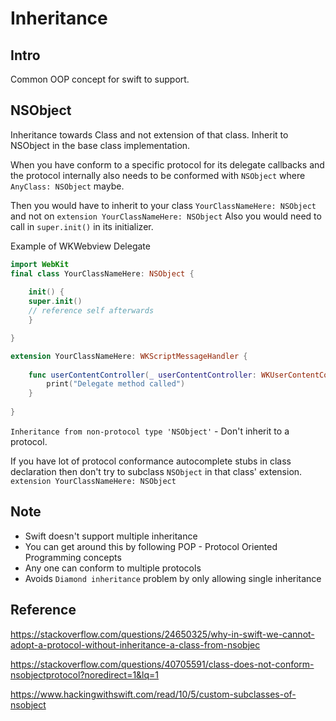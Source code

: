 # Inheritance

## Intro

Common OOP concept for swift to support.


## NSObject
Inheritance towards Class and not extension of that class.
Inherit to NSObject in the base class implementation.

When you have conform to a specific protocol for its delegate callbacks and the protocol internally also needs to be conformed with `NSObject`  where `AnyClass: NSObject` maybe. 

Then you would have to inherit to your class `YourClassNameHere: NSObject` and not on `extension YourClassNameHere: NSObject` 
Also you would need to call in `super.init()` in its initializer.


Example of WKWebview Delegate

```swift
import WebKit
final class YourClassNameHere: NSObject {
	
	init() {
	super.init()
	// reference self afterwards
	}

}

extension YourClassNameHere: WKScriptMessageHandler {
	
	func userContentController(_ userContentController: WKUserContentController, didReceive message: WKScriptMessage) { 
		print("Delegate method called")
	} 
	
}
```

`Inheritance from non-protocol type 'NSObject'`  - Don't inherit to a protocol.

If you have lot of protocol conformance autocomplete stubs in class declaration then don't try to subclass `NSObject` in that class' extension. `extension YourClassNameHere: NSObject`


## Note

- Swift doesn't support multiple inheritance
- You can get around this by following POP - Protocol Oriented Programming concepts
- Any one can conform to multiple protocols
- Avoids `Diamond inheritance` problem by only allowing single inheritance


## Reference


https://stackoverflow.com/questions/24650325/why-in-swift-we-cannot-adopt-a-protocol-without-inheritance-a-class-from-nsobjec

https://stackoverflow.com/questions/40705591/class-does-not-conform-nsobjectprotocol?noredirect=1&lq=1

https://www.hackingwithswift.com/read/10/5/custom-subclasses-of-nsobject